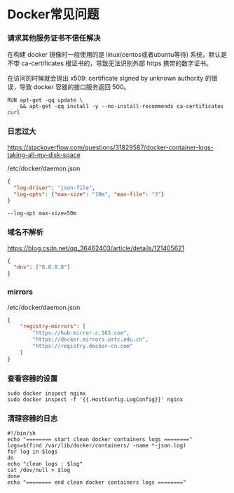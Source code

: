 Docker常见问题
=============

### 请求其他服务证书不信任解决

在构建 docker 镜像时一般使用的是 linux(centos或者ubuntu等待) 系统，默认是不带 ca-certificates 根证书的，导致无法识别外部 https 携带的数字证书。

在访问的时候就会抛出 x509: certificate signed by unknown authority 的错误，导致 docker 容器的接口服务返回 500。

```shell
RUN apt-get -qq update \
    && apt-get -qq install -y --no-install-recommends ca-certificates curl
```

### 日志过大

https://stackoverflow.com/questions/31829587/docker-container-logs-taking-all-my-disk-space

/etc/docker/daemon.json
```json
{
  "log-driver": "json-file",
  "log-opts": {"max-size": "10m", "max-file": "3"}
}
```

```shell
--log-opt max-size=50m 
```

### 域名不解析

https://blog.csdn.net/qq_36462403/article/details/121405621


```json
{
  "dns": ["8.8.8.8"]
}
```

### mirrors


/etc/docker/daemon.json

```json
{
    "registry-mirrors": [
        "https://hub-mirror.c.163.com",
        "https://docker.mirrors.ustc.edu.cn",
        "https://registry.docker-cn.com"
    ]
}
```

### 查看容器的设置
```shell
sudo docker inspect nginx
sudo docker inspect -f '{{.HostConfig.LogConfig}}' nginx
```

### 清理容器的日志
```shell
#!/bin/sh
echo "======== start clean docker containers logs ========"
logs=$(find /var/lib/docker/containers/ -name *-json.log)
for log in $logs
do
echo "clean logs : $log"
cat /dev/null > $log
done
echo "======== end clean docker containers logs ========"
```
